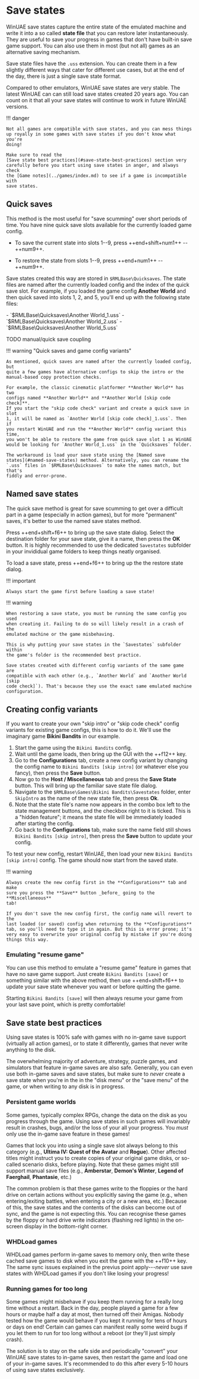 # Save states

WinUAE save states capture the entire state of the emulated machine and write
it into a so called **state file** that you can restore later instantaneously.
They are useful to save your progress in games that don't have built-in save
game support. You can also use them in most (but not all) games as an
alternative saving mechanism.

Save state files have the `.uss` extension. You can create them in a few
slightly different ways that cater for different use cases, but at the end of
the day, there is just a single save state format.

Compared to other emulators, WinUAE save states are very stable. The latest
WinUAE can can still load save states created 20 years ago. You can count on
it that all your save states will continue to work in future WinUAE versions.

!!! danger

    Not all games are compatible with save states, and you can mess things
    up royally in some games with save states if you don't know what you're
    doing!

    Make sure to read the
    [Save state best practices](#save-state-best-practices) section very
    carefully before you start using save states in anger, and always check
    the [Game notes](../games/index.md) to see if a game is incompatible with
    save states.


## Quick saves

This method is the most useful for "save scumming" over short periods of time.
You have nine quick save slots available for the currently loaded game config.

  - To save the current state into slots 1--9, press ++end+shift+num1++ --
    ++num9++.

  - To restore the state from slots 1--9, press ++end+num1++ -- ++num9++.

Save states created this way are stored in `$RMLBase\Quicksaves`. The state
files are named after the currently loaded config and the index of the quick
save slot. For example, if you loaded the game config **Another World** and
then quick saved into slots 1, 2, and 5, you'll end up with the following
state files:

<div class="compact" markdown>
- `$RMLBase\Quicksaves\Another World_1.uss`
- `$RMLBase\Quicksaves\Another World_2.uss`
- `$RMLBase\Quicksaves\Another World_5.uss`
</div>

TODO manual/quick save coupling

!!! warning "Quick saves and game config variants"

    As mentioned, quick saves are named after the currently loaded config, but
    quite a few games have alternative configs to skip the intro or the
    manual-based copy protection checks.

    For example, the classic cinematic platformer **Another World** has two
    configs named **Another World** and **Another World [skip code check]**.
    If you start the "skip code check" variant and create a quick save in slot
    1, it will be named as `Another World [skip code check]_1.uss`. Then if
    you restart WinUAE and run the **Another World** config variant this time,
    you won't be able to restore the game from quick save slot 1 as WinUAE
    would be looking for `Another World_1.uss` in the `Quicksaves` folder.

    The workaround is load your save state using the [Named save
    states](#named-save-states) method. Alternatively, you can rename the
    `.uss` files in `$RMLBase\Quicksaves` to make the names match, but that's
    fiddly and error-prone.


## Named save states

The quick save method is great for save scumming to get over a
difficult part in a game (especially in action games), but for more "permanent"
saves, it's better to use the named save states method.

Press ++end+shift+f6++ to bring up the save state dialog. Select the
destination folder for your save state, give it a name, then press the **OK**
button. It is highly recommended to use the dedicated `Savestates` subfolder
in your invididual game folders to keep things neatly organised.

To load a save state, press ++end+f6++ to bring up the the restore state
dialog.

!!! important

    Always start the game first before loading a save state!


!!! warning

    When restoring a save state, you must be running the same config you used
    when creating it. Failing to do so will likely result in a crash of the
    emulated machine or the game misbehaving.

    This is why putting your save states in the `Savestates` subfolder within
    the game's folder is the recommended best practice.

    Save states created with different config variants of the same game are
    compatible with each other (e.g., `Another World` and `Another World [skip
    code check]`). That's because they use the exact same emulated machine
    configuration.


## Creating config variants

If you want to create your own "skip intro" or "skip code check" config
variants for existing game configs, this is how to do it. We'll use the
imaginary game **Bikini Bandits** in our example.


1. Start the game using the `Bikini Bandits` config.
2. Wait until the game loads, then bring up the GUI with the ++f12++ key.
3. Go to the **Configurations** tab, create a new config variant by changing the
   config name to `Bikini Bandits [skip intro]` (or whatever else you fancy),
   then press the **Save** button.
4. Now go to the **Host / Miscellaneous** tab and press the **Save State**
   button. This will bring up the familiar save state file dialog.
5. Navigate to the `$RMLBase\Games\Bikini Bandits\Savestates` folder, enter
   `SkipIntro` as the name of the new state file, then press **Ok**.
6. Note that the state file's name now appears in the combo box left to the
   state management buttons, and the checkbox right to it is ticked. This
   is a "hidden feature"; it means the state file will be immediately loaded
   after starting the config.
7. Go back to the **Configurations** tab, make sure the name field still
   shows `Bikini Bandits [skip intro]`, then press the **Save** button to
   update your config.


To test your new config, restart WinUAE, then load your new `Bikini Bandits
[skip intro]` config. The game should now start from the saved state.

!!! warning

    Always create the new config first in the **Configurations** tab and make
    sure you press the **Save** button _before_ going to the **Miscellaneous**
    tab!

    If you don't save the new config first, the config name will revert to the
    last loaded (or saved) config when returning to the **Configurations**
    tab, so you'll need to type it in again. But this is error prone; it's
    very easy to overwrite your original config by mistake if you're doing
    things this way.


### Emulating "resume game"

You can use this method to emulate a "resume game" feature in games that have
no save game support. Just create `Bikini Bandits [save]` or something similar
with the above method, then use ++end+shift+f6++ to update your save state
whenever you want or before quitting the game.

Starting `Bikini Bandits [save]` will then always resume your game from your
last save point, which is pretty comfortable!


## Save state best practices

Using save states is 100% safe with games with no in-game save support
(virtually all action games), or to state it differently, games that never
write anything to the disk.

The overwhelming majority of adventure, strategy, puzzle games, and simulators
that feature in-game saves are also safe. Generally, you can even use both
in-game saves and save states, but make sure to _never_ create a save state
when you're in the in the "disk menu" or the "save menu" of the game, or when
writing to any disk is in progress.


### Persistent game worlds

Some games, typically complex RPGs, change the data on the disk as you
progress through the game. Using save states in such games will invariably
result in crashes, bugs, and/or the loss of your all your progress. You
_must_ only use the in-game save feature in these games!

Games that lock you into using a single save slot always belong to this
category (e.g., **Ultima IV: Quest of the Avatar** and **Rogue**). Other
affected titles might instruct you to create copies of your original game
disks, or so-called scenario disks, before playing. Note that these
games might still support manual save files (e.g., **Amberstar**,
**Demon's Winter**, **Legend of Faerghail**, **Phantasie**, etc.)

The common problem is that these games write to the floppies or the hard drive
on certain actions without you explicitly saving the game (e.g., when
entering/exiting battles, when entering a city or a new area, etc.) Because of
this, the save states and the contents of the disks can become out of sync,
and the game is not expecting this. You can recognise these games by the
floppy or hard drive write indicators (flashing red lights) in the on-screen
display in the bottom-right corner.


### WHDLoad games

WHDLoad games perform in-game saves to memory only, then write these cached
save games to disk when you exit the game with the ++f10++ key. The same sync
issues explained in the previus point apply---_never_ use save states with
WHDLoad games if you don't like losing your progress!


### Running games for too long

Some games might misbehave if you keep them running for a really long
time without a restart. Back in the day, people played a game for a few hours or
maybe half a day at most, then turned off their Amigas. Nobody tested how
the game would behave if you kept it running for tens of hours or days on end!
Certain can games can manifest really some weird bugs if you let them to run
for too long without a reboot (or they'll just simply crash).

The solution is to stay on the safe side and periodically "convert" your
WinUAE save states to in-game saves, then restart the game and load one of
your in-game saves. It's recommended to do this after every 5-10 hours of
using save states exclusively.
